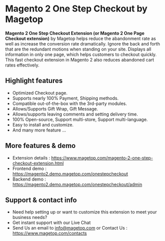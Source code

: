 # Magento 2 One Step Checkout by Magetop

**Magento 2 One Step Checkout Extension (or Magento 2 One Page Checkout extension)** by Magetop helps reduce the abandonment rate as well as increase the conversion rate dramatically. Ignore the back and forth that are the redundant motions when standing on your site. Displays all information in only one page, which helps customers to checkout quickly. This fast checkout extension in Magento 2 also reduces abandoned cart rates effectively.

## Highlight features

- Optimized Checkout page.
- Supports nearly 100% Payment, Shipping methods.
- Compatible out-of-the-box with the 3rd-party modules.
- Allows/Supports Gift Wrap, Gift Message.
- Allows/supports leaving comments and setting delivery time.
- 100% Open-source, Support multi-store, Support multi-language.
- Easy to install and customize.
- And many more feature ...

## More features & demo

- Extension details : https://www.magetop.com/magento-2-one-step-checkout-extension.html
- Frontend demo : https://magento2.demo.magetop.com/onestepcheckout
- Backend demo : https://magento2.demo.magetop.com/onestepcheckout/admin

## Support & contact info

- Need help setting up or want to customize this extension to meet your business needs? 
- Get instant support with our Live Chat
- Send Us an email to info@magetop.com or Contact Us : https://www.magetop.com/contacts
